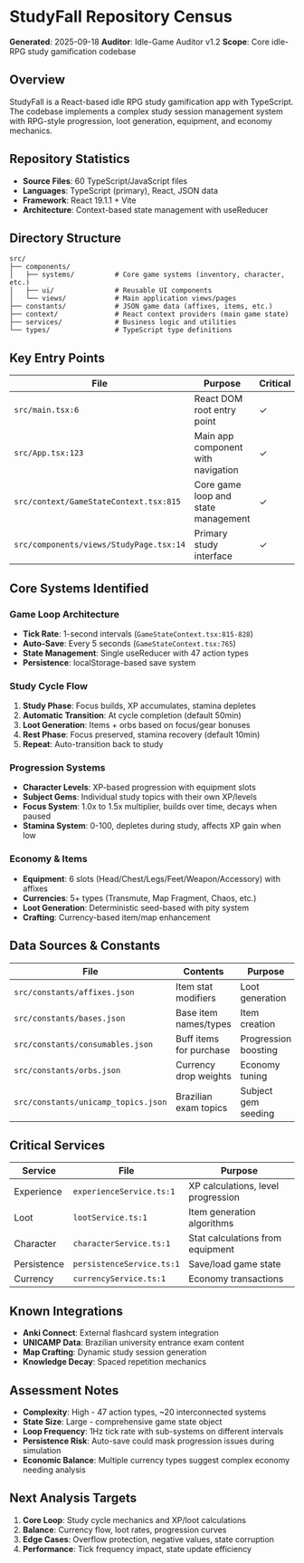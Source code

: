 # StudyFall Repository Census

**Generated**: 2025-09-18
**Auditor**: Idle-Game Auditor v1.2
**Scope**: Core idle-RPG study gamification codebase

## Overview

StudyFall is a React-based idle RPG study gamification app with TypeScript. The codebase implements a complex study session management system with RPG-style progression, loot generation, equipment, and economy mechanics.

## Repository Statistics

- **Source Files**: 60 TypeScript/JavaScript files
- **Languages**: TypeScript (primary), React, JSON data
- **Framework**: React 19.1.1 + Vite
- **Architecture**: Context-based state management with useReducer

## Directory Structure

```
src/
├── components/
│   ├── systems/          # Core game systems (inventory, character, etc.)
│   ├── ui/               # Reusable UI components
│   └── views/            # Main application views/pages
├── constants/            # JSON game data (affixes, items, etc.)
├── context/              # React context providers (main game state)
├── services/             # Business logic and utilities
└── types/                # TypeScript type definitions
```

## Key Entry Points

| File | Purpose | Critical |
|------|---------|----------|
| `src/main.tsx:6` | React DOM root entry point | ✓ |
| `src/App.tsx:123` | Main app component with navigation | ✓ |
| `src/context/GameStateContext.tsx:815` | Core game loop and state management | ✓ |
| `src/components/views/StudyPage.tsx:14` | Primary study interface | ✓ |

## Core Systems Identified

### Game Loop Architecture
- **Tick Rate**: 1-second intervals (`GameStateContext.tsx:815-828`)
- **Auto-Save**: Every 5 seconds (`GameStateContext.tsx:765`)
- **State Management**: Single useReducer with 47 action types
- **Persistence**: localStorage-based save system

### Study Cycle Flow
1. **Study Phase**: Focus builds, XP accumulates, stamina depletes
2. **Automatic Transition**: At cycle completion (default 50min)
3. **Loot Generation**: Items + orbs based on focus/gear bonuses
4. **Rest Phase**: Focus preserved, stamina recovery (default 10min)
5. **Repeat**: Auto-transition back to study

### Progression Systems
- **Character Levels**: XP-based progression with equipment slots
- **Subject Gems**: Individual study topics with their own XP/levels
- **Focus System**: 1.0x to 1.5x multiplier, builds over time, decays when paused
- **Stamina System**: 0-100, depletes during study, affects XP gain when low

### Economy & Items
- **Equipment**: 6 slots (Head/Chest/Legs/Feet/Weapon/Accessory) with affixes
- **Currencies**: 5+ types (Transmute, Map Fragment, Chaos, etc.)
- **Loot Generation**: Deterministic seed-based with pity system
- **Crafting**: Currency-based item/map enhancement

## Data Sources & Constants

| File | Contents | Purpose |
|------|----------|---------|
| `src/constants/affixes.json` | Item stat modifiers | Loot generation |
| `src/constants/bases.json` | Base item names/types | Item creation |
| `src/constants/consumables.json` | Buff items for purchase | Progression boosting |
| `src/constants/orbs.json` | Currency drop weights | Economy tuning |
| `src/constants/unicamp_topics.json` | Brazilian exam topics | Subject gem seeding |

## Critical Services

| Service | File | Purpose |
|---------|------|---------|
| Experience | `experienceService.ts:1` | XP calculations, level progression |
| Loot | `lootService.ts:1` | Item generation algorithms |
| Character | `characterService.ts:1` | Stat calculations from equipment |
| Persistence | `persistenceService.ts:1` | Save/load game state |
| Currency | `currencyService.ts:1` | Economy transactions |

## Known Integrations

- **Anki Connect**: External flashcard system integration
- **UNICAMP Data**: Brazilian university entrance exam content
- **Map Crafting**: Dynamic study session generation
- **Knowledge Decay**: Spaced repetition mechanics

## Assessment Notes

- **Complexity**: High - 47 action types, ~20 interconnected systems
- **State Size**: Large - comprehensive game state object
- **Loop Frequency**: 1Hz tick rate with sub-systems on different intervals
- **Persistence Risk**: Auto-save could mask progression issues during simulation
- **Economic Balance**: Multiple currency types suggest complex economy needing analysis

## Next Analysis Targets

1. **Core Loop**: Study cycle mechanics and XP/loot calculations
2. **Balance**: Currency flow, loot rates, progression curves
3. **Edge Cases**: Overflow protection, negative values, state corruption
4. **Performance**: Tick frequency impact, state update efficiency